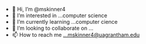 - 👋 Hi, I’m @mskinner4
- 👀 I’m interested in ...computer science
- 🌱 I’m currently learning ...computer cience
- 💞️ I’m looking to collaborate on ...
- 📫 How to reach me ...mskinner4@uagrantham.edu

<!---
mskinner4/mskinner4 is a ✨ special ✨ repository because its `README.md` (this file) appears on your GitHub profile.
You can click the Preview link to take a look at your changes.
--->
